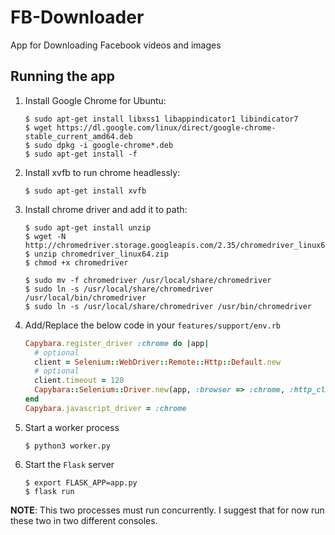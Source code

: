 # FB-Downloader
App for Downloading Facebook videos and images

## Running the app

1. Install Google Chrome for Ubuntu:

	```console
	$ sudo apt-get install libxss1 libappindicator1 libindicator7
	$ wget https://dl.google.com/linux/direct/google-chrome-stable_current_amd64.deb
	$ sudo dpkg -i google-chrome*.deb
	$ sudo apt-get install -f
	```

2. Install xvfb to run chrome headlessly:

	```console
	$ sudo apt-get install xvfb
	```

3. Install chrome driver and add it to path:

	```console
	$ sudo apt-get install unzip
	$ wget -N http://chromedriver.storage.googleapis.com/2.35/chromedriver_linux64.zip
	$ unzip chromedriver_linux64.zip
	$ chmod +x chromedriver

	$ sudo mv -f chromedriver /usr/local/share/chromedriver
	$ sudo ln -s /usr/local/share/chromedriver /usr/local/bin/chromedriver
	$ sudo ln -s /usr/local/share/chromedriver /usr/bin/chromedriver

    ```
5. Add/Replace the below code in your 
	`features/support/env.rb`

	```ruby
	Capybara.register_driver :chrome do |app|
	  # optional
	  client = Selenium::WebDriver::Remote::Http::Default.new
	  # optional
	  client.timeout = 120
	  Capybara::Selenium::Driver.new(app, :browser => :chrome, :http_client => client)
	end
	Capybara.javascript_driver = :chrome
	```

4. Start a worker process
    
    ```console
    $ python3 worker.py
    ```

5. Start the `Flask` server
    
    ```console
    $ export FLASK_APP=app.py
    $ flask run
    ```

__NOTE__: This two processes must run concurrently. I suggest that for now run these two in two different consoles.
